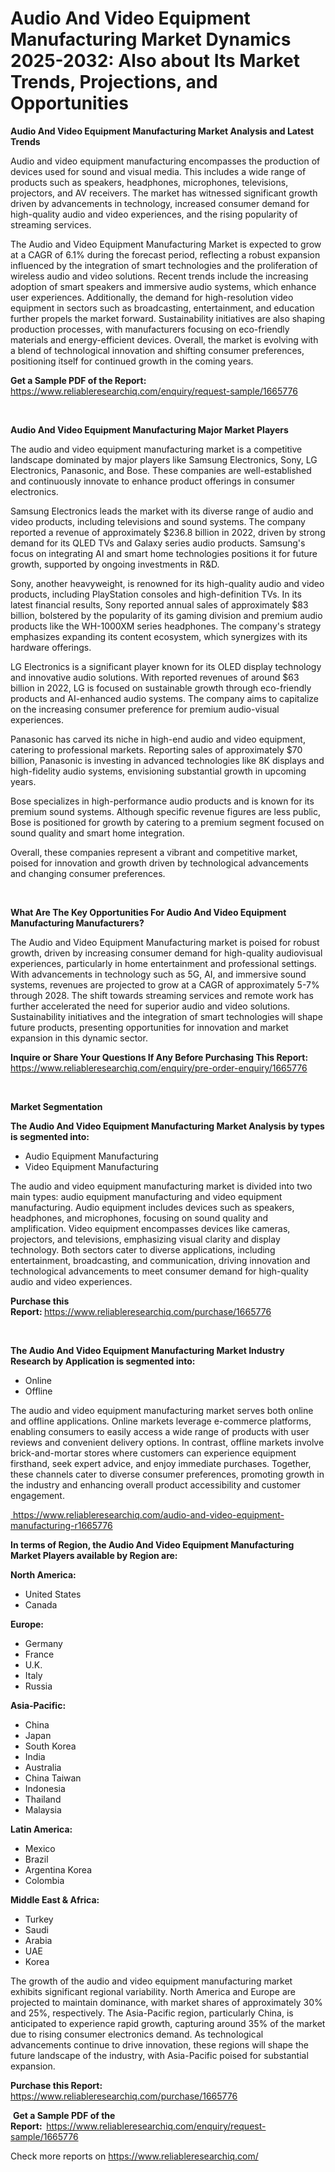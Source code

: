 <p><h1>Audio And Video Equipment Manufacturing Market Dynamics 2025-2032: Also about Its Market Trends, Projections, and Opportunities</h1></p><p><strong>Audio And Video Equipment Manufacturing Market Analysis and Latest Trends</strong></p>
<p><p>Audio and video equipment manufacturing encompasses the production of devices used for sound and visual media. This includes a wide range of products such as speakers, headphones, microphones, televisions, projectors, and AV receivers. The market has witnessed significant growth driven by advancements in technology, increased consumer demand for high-quality audio and video experiences, and the rising popularity of streaming services.</p><p>The Audio and Video Equipment Manufacturing Market is expected to grow at a CAGR of 6.1% during the forecast period, reflecting a robust expansion influenced by the integration of smart technologies and the proliferation of wireless audio and video solutions. Recent trends include the increasing adoption of smart speakers and immersive audio systems, which enhance user experiences. Additionally, the demand for high-resolution video equipment in sectors such as broadcasting, entertainment, and education further propels the market forward. Sustainability initiatives are also shaping production processes, with manufacturers focusing on eco-friendly materials and energy-efficient devices. Overall, the market is evolving with a blend of technological innovation and shifting consumer preferences, positioning itself for continued growth in the coming years.</p></p>
<p><strong>Get a Sample PDF of the Report:&nbsp;</strong> <a href="https://www.reliableresearchiq.com/enquiry/request-sample/1665776?utm_campaign=1674&utm_medium=2&utm_source=Github&utm_content=ia&utm_term=09032025&utm_id=audio-and-video-equipment-manufacturing">https://www.reliableresearchiq.com/enquiry/request-sample/1665776</a></p>
<p>&nbsp;</p>
<p><strong>Audio And Video Equipment Manufacturing Major Market Players</strong></p>
<p><p>The audio and video equipment manufacturing market is a competitive landscape dominated by major players like Samsung Electronics, Sony, LG Electronics, Panasonic, and Bose. These companies are well-established and continuously innovate to enhance product offerings in consumer electronics.</p><p>Samsung Electronics leads the market with its diverse range of audio and video products, including televisions and sound systems. The company reported a revenue of approximately $236.8 billion in 2022, driven by strong demand for its QLED TVs and Galaxy series audio products. Samsung's focus on integrating AI and smart home technologies positions it for future growth, supported by ongoing investments in R&D.</p><p>Sony, another heavyweight, is renowned for its high-quality audio and video products, including PlayStation consoles and high-definition TVs. In its latest financial results, Sony reported annual sales of approximately $83 billion, bolstered by the popularity of its gaming division and premium audio products like the WH-1000XM series headphones. The company's strategy emphasizes expanding its content ecosystem, which synergizes with its hardware offerings.</p><p>LG Electronics is a significant player known for its OLED display technology and innovative audio solutions. With reported revenues of around $63 billion in 2022, LG is focused on sustainable growth through eco-friendly products and AI-enhanced audio systems. The company aims to capitalize on the increasing consumer preference for premium audio-visual experiences.</p><p>Panasonic has carved its niche in high-end audio and video equipment, catering to professional markets. Reporting sales of approximately $70 billion, Panasonic is investing in advanced technologies like 8K displays and high-fidelity audio systems, envisioning substantial growth in upcoming years.</p><p>Bose specializes in high-performance audio products and is known for its premium sound systems. Although specific revenue figures are less public, Bose is positioned for growth by catering to a premium segment focused on sound quality and smart home integration.</p><p>Overall, these companies represent a vibrant and competitive market, poised for innovation and growth driven by technological advancements and changing consumer preferences.</p></p>
<p>&nbsp;</p>
<p><strong>What Are The Key Opportunities For Audio And Video Equipment Manufacturing Manufacturers?</strong></p>
<p><p>The Audio and Video Equipment Manufacturing market is poised for robust growth, driven by increasing consumer demand for high-quality audiovisual experiences, particularly in home entertainment and professional settings. With advancements in technology such as 5G, AI, and immersive sound systems, revenues are projected to grow at a CAGR of approximately 5-7% through 2028. The shift towards streaming services and remote work has further accelerated the need for superior audio and video solutions. Sustainability initiatives and the integration of smart technologies will shape future products, presenting opportunities for innovation and market expansion in this dynamic sector.</p></p>
<p><strong>Inquire or Share Your Questions If Any Before Purchasing This Report:</strong> <a href="https://www.reliableresearchiq.com/enquiry/pre-order-enquiry/1665776?utm_campaign=1674&utm_medium=2&utm_source=Github&utm_content=ia&utm_term=09032025&utm_id=audio-and-video-equipment-manufacturing">https://www.reliableresearchiq.com/enquiry/pre-order-enquiry/1665776</a></p>
<p>&nbsp;</p>
<p><strong>Market Segmentation</strong></p>
<p><strong>The Audio And Video Equipment Manufacturing Market Analysis by types is segmented into:</strong></p>
<p><ul><li>Audio Equipment Manufacturing</li><li>Video Equipment Manufacturing</li></ul></p>
<p><p>The audio and video equipment manufacturing market is divided into two main types: audio equipment manufacturing and video equipment manufacturing. Audio equipment includes devices such as speakers, headphones, and microphones, focusing on sound quality and amplification. Video equipment encompasses devices like cameras, projectors, and televisions, emphasizing visual clarity and display technology. Both sectors cater to diverse applications, including entertainment, broadcasting, and communication, driving innovation and technological advancements to meet consumer demand for high-quality audio and video experiences.</p></p>
<p><strong>Purchase this Report:&nbsp;</strong><a href="https://www.reliableresearchiq.com/purchase/1665776?utm_campaign=1674&utm_medium=2&utm_source=Github&utm_content=ia&utm_term=09032025&utm_id=audio-and-video-equipment-manufacturing">https://www.reliableresearchiq.com/purchase/1665776</a></p>
<p>&nbsp;</p>
<p><strong>The Audio And Video Equipment Manufacturing Market Industry Research by Application is segmented into:</strong></p>
<p><ul><li>Online</li><li>Offline</li></ul></p>
<p><p>The audio and video equipment manufacturing market serves both online and offline applications. Online markets leverage e-commerce platforms, enabling consumers to easily access a wide range of products with user reviews and convenient delivery options. In contrast, offline markets involve brick-and-mortar stores where customers can experience equipment firsthand, seek expert advice, and enjoy immediate purchases. Together, these channels cater to diverse consumer preferences, promoting growth in the industry and enhancing overall product accessibility and customer engagement.</p></p>
<p><a href="https://www.reliableresearchiq.com/audio-and-video-equipment-manufacturing-r1665776?utm_campaign=1674&utm_medium=2&utm_source=Github&utm_content=ia&utm_term=09032025&utm_id=audio-and-video-equipment-manufacturing">&nbsp;https://www.reliableresearchiq.com/audio-and-video-equipment-manufacturing-r1665776</a></p>
<p><strong>In terms of Region, the Audio And Video Equipment Manufacturing Market Players available by Region are:</strong></p>
<p>
    <p> <strong> North America: </strong>
        <ul>
            <li>United States</li>
            <li>Canada</li>
        </ul>
        </p> 
    <p> <strong> Europe: </strong>
        <ul>
            <li>Germany</li>
            <li>France</li>
            <li>U.K.</li>
            <li>Italy</li>
            <li>Russia</li>
        </ul>
        </p> 
    <p> <strong> Asia-Pacific: </strong>
        <ul>
            <li>China</li>
            <li>Japan</li>
            <li>South Korea</li>
            <li>India</li>
            <li>Australia</li>
            <li>China Taiwan</li>
            <li>Indonesia</li>
            <li>Thailand</li>
            <li>Malaysia</li>
        </ul>
        </p> 
    <p> <strong> Latin America: </strong>
        <ul>
            <li>Mexico</li>
            <li>Brazil</li>
            <li>Argentina Korea</li>
            <li>Colombia</li>
        </ul>
        </p> 
    <p> <strong> Middle East & Africa: </strong>
        <ul>
            <li>Turkey</li>
            <li>Saudi</li>
            <li>Arabia</li>
            <li>UAE</li>
            <li>Korea</li>
        </ul>
    </p>
    </p>
<p><p>The growth of the audio and video equipment manufacturing market exhibits significant regional variability. North America and Europe are projected to maintain dominance, with market shares of approximately 30% and 25%, respectively. The Asia-Pacific region, particularly China, is anticipated to experience rapid growth, capturing around 35% of the market due to rising consumer electronics demand. As technological advancements continue to drive innovation, these regions will shape the future landscape of the industry, with Asia-Pacific poised for substantial expansion.</p></p>
<p><strong>Purchase this Report: </strong><a href="https://www.reliableresearchiq.com/purchase/1665776?utm_campaign=1674&utm_medium=2&utm_source=Github&utm_content=ia&utm_term=09032025&utm_id=audio-and-video-equipment-manufacturing">https://www.reliableresearchiq.com/purchase/1665776</a></p>
<p>&nbsp;<strong>Get a Sample PDF of the Report:&nbsp;&nbsp;</strong><a href="https://www.reliableresearchiq.com/enquiry/request-sample/1665776?utm_campaign=1674&utm_medium=2&utm_source=Github&utm_content=ia&utm_term=09032025&utm_id=audio-and-video-equipment-manufacturing">https://www.reliableresearchiq.com/enquiry/request-sample/1665776</a></p>
<p><strong></strong></p>
<p>Check more reports on <a href="https://www.reliableresearchiq.com/?utm_campaign=1674&utm_medium=2&utm_source=Github&utm_content=ia&utm_term=09032025&utm_id=audio-and-video-equipment-manufacturing">https://www.reliableresearchiq.com/</a></p>